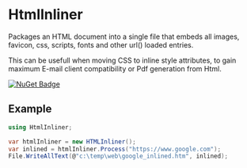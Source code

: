 # HtmlInliner
Packages an HTML document into a single file that embeds all images, favicon, css, scripts, fonts and other url() loaded entries.

This can be usefull when moving CSS to inline style attributes, to gain maximum E-mail client compatibility or Pdf generation from Html.

[![NuGet Badge](https://buildstats.info/nuget/HtmlInliner)](https://www.nuget.org/packages/HtmlInliner)

## Example

``` c#
using HtmlInliner;

var htmlInliner = new HTMLInliner();
var inlined = htmlInliner.Process("https://www.google.com");
File.WriteAllText(@"c:\temp\web\google_inlined.htm", inlined);
```
